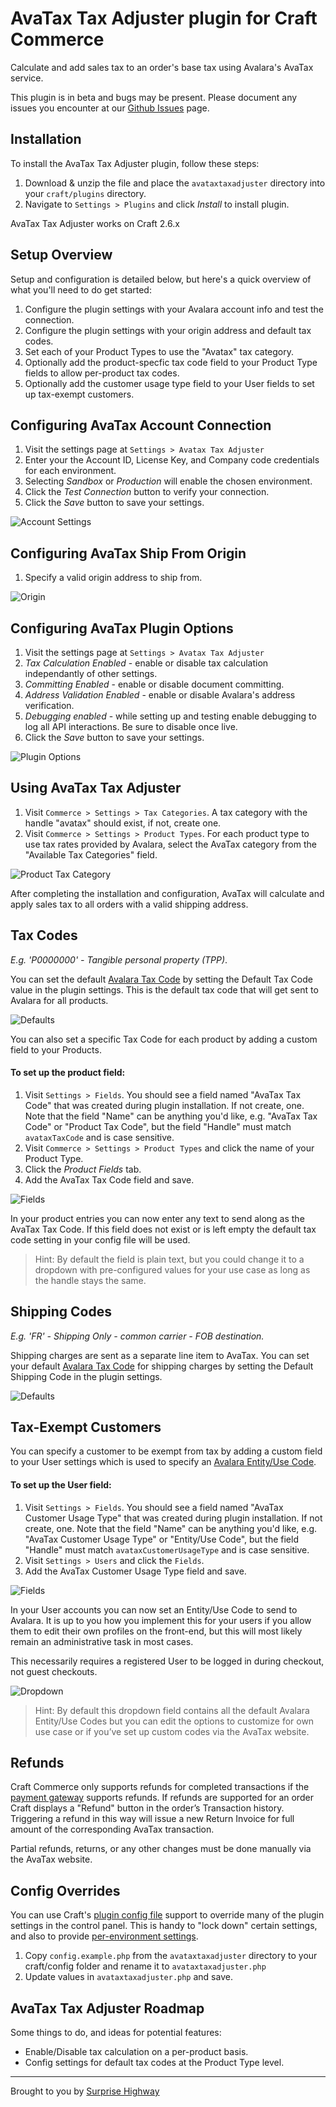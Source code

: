 # AvaTax Tax Adjuster plugin for Craft Commerce

Calculate and add sales tax to an order's base tax using Avalara's AvaTax service.

This plugin is in beta and bugs may be present. Please document any issues you encounter at our [Github Issues](https://github.com/surprisehighway/craft-avataxtaxadjuster/issues) page.


## Installation

To install the AvaTax Tax Adjuster plugin, follow these steps:

1. Download & unzip the file and place the `avataxtaxadjuster` directory into your `craft/plugins` directory.
2. Navigate to `Settings > Plugins` and click *Install* to install plugin.

AvaTax Tax Adjuster works on Craft 2.6.x

## Setup Overview

Setup and configuration is detailed below, but here's a quick overview of what you'll need to do get started:

1. Configure the plugin settings with your Avalara account info and test the connection.
2. Configure the plugin settings with your origin address and default tax codes.
3. Set each of your Product Types to use the "Avatax" tax category.
4. Optionally add the product-specfic tax code field to your Product Type fields to allow per-product tax codes.
5. Optionally add the customer usage type field to your User fields to set up tax-exempt customers.

## Configuring AvaTax Account Connection

1. Visit the settings page at `Settings > Avatax Tax Adjuster`
2. Enter your the Account ID, License Key, and Company code credentials for each environment.
3. Selecting *Sandbox* or *Production* will enable the chosen environment.
4. Click the *Test Connection* button to verify your connection.
5. Click the *Save* button to save your settings.

![Account Settings](resources/plugin-settings.png)

## Configuring AvaTax Ship From Origin

1. Specify a valid origin address to ship from.

![Origin](resources/plugin-origin.png)

## Configuring AvaTax Plugin Options

1. Visit the settings page at `Settings > Avatax Tax Adjuster`
2. *Tax Calculation Enabled* - enable or disable tax calculation independantly of other settings.
3. *Committing Enabled* - enable or disable document committing.
4. *Address Validation Enabled* - enable or disable Avalara's address verification.
5. *Debugging enabled* - while setting up and testing enable debugging to log all API interactions. Be sure to disable once live.
6. Click the *Save* button to save your settings.

![Plugin Options](resources/plugin-options.png)

## Using AvaTax Tax Adjuster

1. Visit `Commerce > Settings > Tax Categories`. A tax category with the handle "avatax" should exist, if not, create one.
2. Visit `Commerce > Settings > Product Types`. For each product type to use tax rates provided by Avalara, select the AvaTax category from the "Available Tax Categories" field.

![Product Tax Category](resources/tax-category.png)

After completing the installation and configuration, AvaTax will calculate and apply sales tax to all orders with a valid shipping address.

## Tax Codes

*E.g. 'P0000000' - Tangible personal property (TPP)*.

You can set the default [Avalara Tax Code](https://taxcode.avatax.avalara.com/) by setting the Default Tax Code value in the plugin settings. This is the default tax code that will get sent to Avalara for all products.

![Defaults](resources/plugin-defaults.png)

You can also set a specific Tax Code for each product by adding a custom field to your Products.

#### To set up the product field:

1. Visit `Settings > Fields`. You should see a field named "AvaTax Tax Code" that was created during plugin installation. If not create, one. Note that the field "Name" can be anything you'd like, e.g. "AvaTax Tax Code" or "Product Tax Code", but the field "Handle" must match `avataxTaxCode` and is case sensitive.
2. Visit `Commerce > Settings > Product Types` and click the name of your Product Type.
2. Click the *Product Fields* tab.
3. Add the AvaTax Tax Code field and save.

![Fields](resources/plugin-fields.png)

In your product entries you can now enter any text to send along as the AvaTax Tax Code. If this field does not exist or is left empty the default tax code setting in your config file will be used. 

> Hint: By default the field is plain text, but you could change it to a dropdown with pre-configured values for your use case as long as the handle stays the same.

## Shipping Codes

*E.g. 'FR' - Shipping Only - common carrier - FOB destination.*

Shipping charges are sent as a separate line item to AvaTax. You can set your default [Avalara Tax Code](https://taxcode.avatax.avalara.com/) for shipping charges by setting the Default Shipping Code in the plugin settings.

![Defaults](resources/plugin-defaults.png)

## Tax-Exempt Customers

You can specify a customer to be exempt from tax by adding a custom field to your User settings which is used to specify an [Avalara Entity/Use Code](https://help.avalara.com/000_Avalara_AvaTax/Exemption_Reason_Matrices_for_US_and_Canada).

#### To set up the User field:

1. Visit `Settings > Fields`. You should see a field named "AvaTax Customer Usage Type" that was created during plugin installation. If not create, one. Note that the field "Name" can be anything you'd like, e.g. "AvaTax Customer Usage Type" or "Entity/Use Code", but the field "Handle" must match `avataxCustomerUsageType` and is case sensitive.
2. Visit `Settings > Users` and click the `Fields`.
3. Add the AvaTax Customer Usage Type field and save.

![Fields](resources/plugin-fields.png)

In your User accounts you can now set an Entity/Use Code to send to Avalara. It is up to you how you implement this for your users if you allow them to edit their own profiles on the front-end, but this will most likely remain an administrative task in most cases.

This necessarily requires a registered User to be logged in during checkout, not guest checkouts.

![Dropdown](resources/field-usage-type.png)

> Hint: By default this dropdown field contains all the default Avalara Entity/Use Codes but you can edit the options to customize for own use case or if you’ve set up custom codes via the AvaTax website.

## Refunds

Craft Commerce only supports refunds for completed transactions if the [payment gateway](https://craftcommerce.com/support/which-payment-gateways-do-you-support) supports refunds. If refunds are supported for an order Craft displays a "Refund" button in the order’s Transaction history. Triggering a refund in this way will issue a new Return Invoice for full amount of the corresponding AvaTax transaction.

Partial refunds, returns, or any other changes must be done manually via the AvaTax website.

## Config Overrides

You can use Craft's [plugin config file](https://docs.craftcms.com/v2/plugins/plugin-settings.html#config-file) support to override many of the plugin settings in the control panel. This is handy to "lock down" certain settings, and also to provide [per-environment settings](https://docs.craftcms.com/v2/multi-environment-configs.html).

1. Copy `config.example.php` from the `avataxtaxadjuster` directory to your craft/config folder and rename it to `avataxtaxadjuster.php`
2. Update values in `avataxtaxadjuster.php` and save.

## AvaTax Tax Adjuster Roadmap

Some things to do, and ideas for potential features:

* Enable/Disable tax calculation on a per-product basis.
* Config settings for default tax codes at the Product Type level.

---

Brought to you by [Surprise Highway](https://github.com/surprisehighway)
